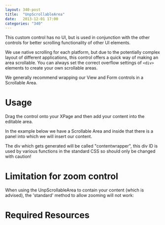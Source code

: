 ```yaml
---
layout: 340-post
title:  "UnpScrollableArea"
date:   2013-12-01 17:00
categories: "340"
---
```


This custom control has no UI, but is used in conjunction with the other controls for better scrolling functionality of other UI elements.

We use native scrolling for each platform, but due to the potentially complex layout of different applications, this control offers a quick way of making an area scrollable. You can always set the correct overflow settings of `<div>` elements to create your own scrollable areas.

We generally recommend wrapping our View and Form controls in a Scrollable Area.

# Usage
Drag the control onto your XPage and then add your content into the editable area.

In the example below we have a Scrollable Area and inside that there is a panel into which we will insert our content.

<script src="https://gist.github.com/whitemx/7527993.js"></script>

The div which gets generated will be called "contentwrapper", this div ID is used by various functions in the standard CSS so should only be changed with caution!

# Limitation for zoom control
When using the UnpScrollableArea to contain your content (which is advised), the 'standard' method to allow zooming will not work:

# Required Resources